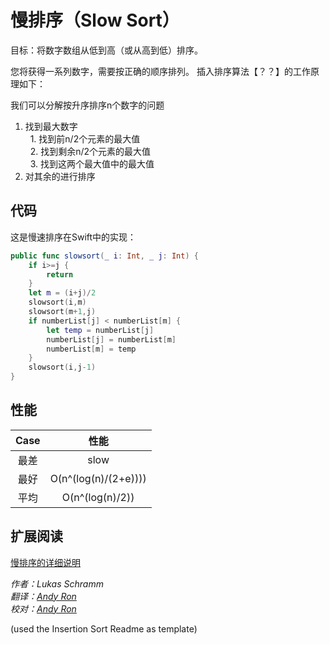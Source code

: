 # 慢排序（Slow Sort）


目标：将数字数组从低到高（或从高到低）排序。

您将获得一系列数字，需要按正确的顺序排列。 插入排序算法【？？】的工作原理如下：

我们可以分解按升序排序n个数字的问题

1. 找到最大数字  
    1. 找到前n/2个元素的最大值  
    2. 找到剩余n/2个元素的最大值  
    3. 找到这两个最大值中的最大值  
2. 对其余的进行排序  

## 代码

这是慢速排序在Swift中的实现：

```swift
public func slowsort(_ i: Int, _ j: Int) {
    if i>=j {
        return
    }
    let m = (i+j)/2
    slowsort(i,m)
    slowsort(m+1,j)
    if numberList[j] < numberList[m] {
        let temp = numberList[j]
        numberList[j] = numberList[m]
        numberList[m] = temp
    }
    slowsort(i,j-1)
}
```

## 性能

| Case  | 性能 |
|:-------------: |:---------------:|
| 最差       |  slow |
| 最好      | 	O(n^(log(n)/(2+e))))        |
| 平均 | 	O(n^(log(n)/2))       | 

## 扩展阅读

[慢排序的详细说明](http://c2.com/cgi/wiki?SlowSort)


*作者：Lukas Schramm*  
*翻译：[Andy Ron](https://github.com/andyRon)*  
*校对：[Andy Ron](https://github.com/andyRon)*  

(used the Insertion Sort Readme as template)
